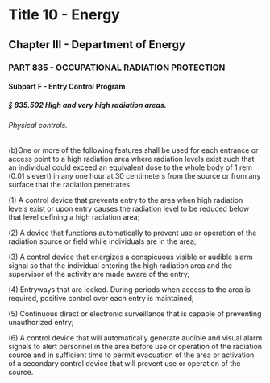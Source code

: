 
# Title 10 - Energy
## Chapter III - Department of Energy
### PART 835 - OCCUPATIONAL RADIATION PROTECTION
#### Subpart F - Entry Control Program
##### § 835.502 High and very high radiation areas.
###### Physical controls.

(b)One or more of the following features shall be used for each entrance or access point to a high radiation area where radiation levels exist such that an individual could exceed an equivalent dose to the whole body of 1 rem (0.01 sievert) in any one hour at 30 centimeters from the source or from any surface that the radiation penetrates:

(1) A control device that prevents entry to the area when high radiation levels exist or upon entry causes the radiation level to be reduced below that level defining a high radiation area;

(2) A device that functions automatically to prevent use or operation of the radiation source or field while individuals are in the area;

(3) A control device that energizes a conspicuous visible or audible alarm signal so that the individual entering the high radiation area and the supervisor of the activity are made aware of the entry;

(4) Entryways that are locked. During periods when access to the area is required, positive control over each entry is maintained;

(5) Continuous direct or electronic surveillance that is capable of preventing unauthorized entry;

(6) A control device that will automatically generate audible and visual alarm signals to alert personnel in the area before use or operation of the radiation source and in sufficient time to permit evacuation of the area or activation of a secondary control device that will prevent use or operation of the source.
